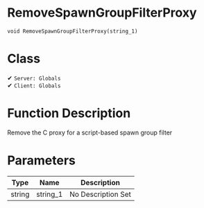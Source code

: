 # RemoveSpawnGroupFilterProxy
```
void RemoveSpawnGroupFilterProxy(string_1)
```
# Class
✔ `Server: Globals`  
✔ `Client: Globals`  

# Function Description
Remove the C proxy for a script-based spawn group filter
# Parameters
Type|Name|Description
--|--|--
string|string_1|No Description Set
